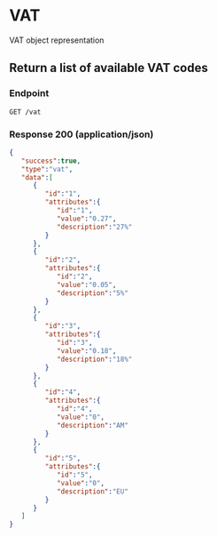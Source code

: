 # VAT
VAT object representation

## Return a list of available VAT codes

### Endpoint

`GET /vat`

### Response 200 (application/json)

```json
{
   "success":true,
   "type":"vat",
   "data":[
      {
         "id":"1",
         "attributes":{
            "id":"1",
            "value":"0.27",
            "description":"27%"
         }
      },
      {
         "id":"2",
         "attributes":{
            "id":"2",
            "value":"0.05",
            "description":"5%"
         }
      },
      {
         "id":"3",
         "attributes":{
            "id":"3",
            "value":"0.18",
            "description":"18%"
         }
      },
      {
         "id":"4",
         "attributes":{
            "id":"4",
            "value":"0",
            "description":"AM"
         }
      },
      {
         "id":"5",
         "attributes":{
            "id":"5",
            "value":"0",
            "description":"EU"
         }
      }
   ]
}
```
